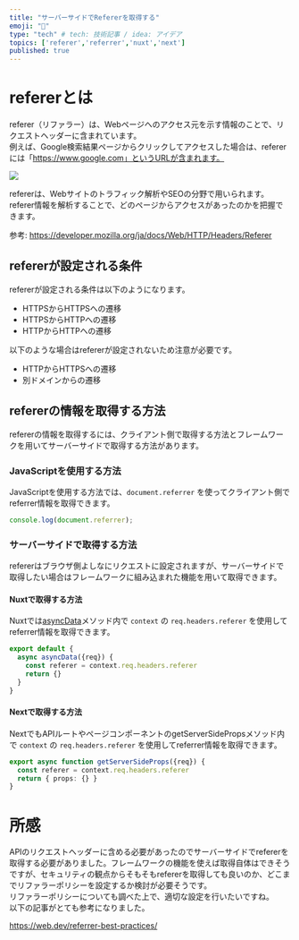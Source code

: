 ```yaml
---
title: "サーバーサイドでRefererを取得する"
emoji: "🔗"
type: "tech" # tech: 技術記事 / idea: アイデア
topics: ['referer','referrer','nuxt','next']
published: true
---
```


# refererとは

referer（リファラー）は、Webページへのアクセス元を示す情報のことで、リクエストヘッダーに含まれています。   
例えば、Google検索結果ページからクリックしてアクセスした場合は、refererには「https://www.google.com」というURLが含まれます。

![](https://storage.googleapis.com/zenn-user-upload/364c38b66bfc-20230423.png)

refererは、Webサイトのトラフィック解析やSEOの分野で用いられます。  
referer情報を解析することで、どのページからアクセスがあったのかを把握できます。  

参考: https://developer.mozilla.org/ja/docs/Web/HTTP/Headers/Referer

## refererが設定される条件

refererが設定される条件は以下のようになります。

- HTTPSからHTTPSへの遷移
- HTTPSからHTTPへの遷移
- HTTPからHTTPへの遷移

以下のような場合はrefererが設定されないため注意が必要です。

- HTTPからHTTPSへの遷移
- 別ドメインからの遷移

## refererの情報を取得する方法

refererの情報を取得するには、クライアント側で取得する方法とフレームワークを用いてサーバーサイドで取得する方法があります。

### JavaScriptを使用する方法

JavaScriptを使用する方法では、`document.referrer` を使ってクライアント側でreferrer情報を取得できます。  

```javascript
console.log(document.referrer);
```

### サーバーサイドで取得する方法

refererはブラウザ側よしなにリクエストに設定されますが、サーバーサイドで取得したい場合はフレームワークに組み込まれた機能を用いて取得できます。  


#### Nuxtで取得する方法

Nuxtでは[asyncData](https://nuxtjs.org/docs/features/data-fetching/)メソッド内で `context` の `req.headers.referer` を使用してreferrer情報を取得できます。  

```typescript
export default {
  async asyncData({req}) {
    const referer = context.req.headers.referer
    return {}
  }
}
```

#### Nextで取得する方法

NextでもAPIルートやページコンポーネントのgetServerSidePropsメソッド内で `context` の `req.headers.referer` を使用してreferrer情報を取得できます。  
  
```typescript
export async function getServerSideProps({req}) {
  const referer = context.req.headers.referer
  return { props: {} }
}
```


# 所感

APIのリクエストヘッダーに含める必要があったのでサーバーサイドでrefererを取得する必要がありました。フレームワークの機能を使えば取得自体はできそうですが、セキュリティの観点からそもそもrefererを取得しても良いのか、どこまでリファラーポリシーを設定するか検討が必要そうです。  
リファラーポリシーについても調べた上で、適切な設定を行いたいですね。  
以下の記事がとても参考になりました。  

https://web.dev/referrer-best-practices/
  
